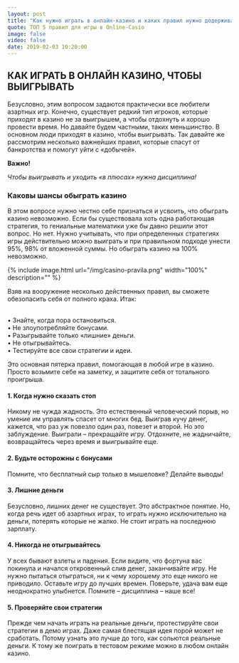 ```yaml
---
layout: post
title: "Как нужно играть в онлайн-казино и каких правил нужно додерживатся"
quote: ТОП 5 правил для игры в Online-Casio
image: false
video: false
date: 2019-02-03 10:20:00
---
```


## КАК ИГРАТЬ В ОНЛАЙН КАЗИНО, ЧТОБЫ ВЫИГРЫВАТЬ

Безусловно, этим вопросом задаются практически все любители азартных игр. Конечно, существует редкий тип игроков, которые приходят в казино не за выигрышем, а чтобы отдохнуть и хорошо провести время. Но давайте будем частными, таких меньшинство. В основном люди приходят в казино, чтобы выигрывать. Так давайте же рассмотрим несколько важнейших правил, которые спасут от банкротства и помогут уйти с «добычей».

<strong>Важно!</strong>

<i>Чтобы выигрывать и уходить «в плюсах» нужна дисциплина!</i>

### Каковы шансы обыграть казино

В этом вопросе нужно честно себе признаться и усвоить, что обыграть казино невозможно. Если бы существовала хоть одна работающая стратегия, то гениальные математики уже бы давно решили этот вопрос. Но нет. Нужно учитывать, что при определенных стратегиях игры действительно можно выиграть и при правильном подходе унести 95%, 98% от вложенной суммы. Но обыграть казино на 100% невозможно.

{% include image.html url="/img/casino-pravila.png" width="100%" description="" %}

Взяв на вооружение несколько действенных правил, вы сможете обезопасить себя от полного краха. Итак:

<br>• Знайте, когда пора остановиться.
<br>• Не злоупотребляйте бонусами.
<br>• Разыгрывайте только «лишние» деньги.
<br>• Не отыгрывайтесь.
<br>• Тестируйте все свои стратегии и идеи.

Это основная пятерка правил, помогающая в любой игре в казино. Просто возьмите себе на заметку, и защитите себя от тотального проигрыша.   

#### 1. Когда нужно сказать стоп

Никому не чужда жадность. Это естественный человеческий порыв, но умение им управлять спасет от многих бед. Выиграв кучу денег, кажется, что раз уж повезло один раз, повезет и второй. Но это заблуждение. Выиграли – прекращайте игру. Отдохните, не жадничайте, возвращайтесь через время и выигрывайте еще. 

#### 2. Будьте осторожны с бонусами

Помните, что бесплатный сыр только в мышеловке? Делайте выводы!

#### 3. Лишние деньги

Безусловно, лишних денег не существует. Это абстрактное понятие. Но, когда речь идет об азартных играх, то играть нужно исключительно на деньги, потерять которые не жалко. Не стоит играть на последнюю зарплату. 

#### 4. Никогда не отыгрывайтесь 

У всех бывают взлеты и падения. Если видите, что фортуна вас покинула и начался откровенный слив денег, заканчивайте игру. Не нужно пытаться отыграться, ни к чему хорошему это еще никого не приводило. Оставьте игру до лучших времен. Поверьте, удача вам еще неоднократно улыбнется. Помните – дисциплина – наше все!

#### 5. Проверяйте свои стратегии 

Прежде чем начать играть на реальные деньги, протестируйте свои стратегии в демо играх. Даже самая блестящая идея порой может не сработать. Потому узнать это лучше до того, как сольются реальные деньги. К тому же поиграть в тестовом режиме можно в любом онлайн казино. 

